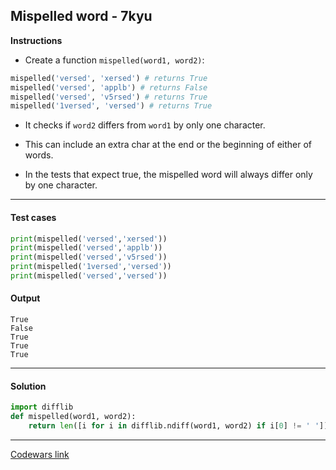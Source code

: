## Mispelled word - 7kyu

**Instructions**

- Create a function `mispelled(word1, word2)`:

```python
mispelled('versed', 'xersed') # returns True
mispelled('versed', 'applb') # returns False
mispelled('versed', 'v5rsed') # returns True
mispelled('1versed', 'versed') # returns True
```

- It checks if `word2` differs from `word1` by only one character.

- This can include an extra char at the end or the beginning of either of words.

- In the tests that expect true, the mispelled word will always differ only by one character.

---

#### Test cases

```python
print(mispelled('versed','xersed'))
print(mispelled('versed','applb'))
print(mispelled('versed','v5rsed'))
print(mispelled('1versed','versed'))
print(mispelled('versed','versed'))
```

#### Output 

```
True
False
True
True
True
```

---

#### Solution

```python
import difflib
def mispelled(word1, word2):
    return len([i for i in difflib.ndiff(word1, word2) if i[0] != ' ']) <= 2
```

---

[Codewars link](https://www.codewars.com/kata/5892595f190ca40ad0000095)
